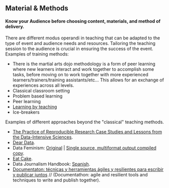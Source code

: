 ## Material & Methods
####               Know your Audience before choosing content, materials, and method of delivery.

There are different modus operandi in teaching that can be adapted to the type of event and audience needs and resources. Tailoring the teaching session to the audience is crucial in ensuring the success of the event. 
Examples of training methods: 

- There is the martial arts dojo methodology is a form of peer learning where new learners interact and work together to accomplish some tasks, before moving on to work together with more experienced learners/trainers/training assistants/etc...
This allows for an exchange of experiences across all levels. 
- Classical classroom setting
- Problem based learning
- Peer learning
- [Learning by teaching](https://en.wikipedia.org/wiki/Learning_by_teaching)
- Ice-breakers

Examples of different approaches beyond the "classical" teaching methods. 

  - [The Practice of Reproducible Research Case Studies and Lessons from the Data-Intensive Sciences](https://www.practicereproducibleresearch.org/).
  - [Dear Data](https://www.dear-data.com/).
  - Data Feminism: 
    [Original](https://bookbook.pubpub.org/data-feminism) |
    [Single source, multiformat output compiled copy](https://mutabit.com/repos.fossil/datafem/doc/tip/index.md.html).
  - [Eat Cake](https://speakerdeck.com/minecr/let-them-eat-cake-first-14c0fcf0-4fe1-4e80-9c41-a7813e842538).
  - Data Journalism Handbook: [Spanish](https://mutabit.com/repos.fossil/mapeda/).
  - [Documentaton: técnicas y herramientas ágiles y resilientes para escribir y publicar juntos][documentaton] //
    (Documentathon: agile and resilient tools and techniques to write and publish together).

[documentaton]: https://mutabit.com/repos.fossil/documentaton/doc/tip/intro-es.md.html